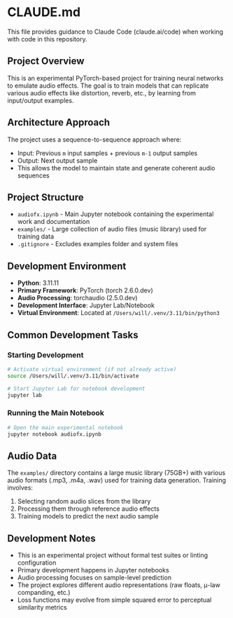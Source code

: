 # CLAUDE.md

This file provides guidance to Claude Code (claude.ai/code) when working with code in this repository.

## Project Overview

This is an experimental PyTorch-based project for training neural networks to emulate audio effects. The goal is to train models that can replicate various audio effects like distortion, reverb, etc., by learning from input/output examples.

## Architecture Approach

The project uses a sequence-to-sequence approach where:
- Input: Previous `m` input samples + previous `m-1` output samples
- Output: Next output sample
- This allows the model to maintain state and generate coherent audio sequences

## Project Structure

- `audiofx.ipynb` - Main Jupyter notebook containing the experimental work and documentation
- `examples/` - Large collection of audio files (music library) used for training data
- `.gitignore` - Excludes examples folder and system files

## Development Environment

- **Python**: 3.11.11
- **Primary Framework**: PyTorch (torch 2.6.0.dev)
- **Audio Processing**: torchaudio (2.5.0.dev)
- **Development Interface**: Jupyter Lab/Notebook
- **Virtual Environment**: Located at `/Users/will/.venv/3.11/bin/python3`

## Common Development Tasks

### Starting Development
```bash
# Activate virtual environment (if not already active)
source /Users/will/.venv/3.11/bin/activate

# Start Jupyter Lab for notebook development
jupyter lab
```

### Running the Main Notebook
```bash
# Open the main experimental notebook
jupyter notebook audiofx.ipynb
```

## Audio Data

The `examples/` directory contains a large music library (75GB+) with various audio formats (.mp3, .m4a, .wav) used for training data generation. Training involves:

1. Selecting random audio slices from the library
2. Processing them through reference audio effects
3. Training models to predict the next audio sample

## Development Notes

- This is an experimental project without formal test suites or linting configuration
- Primary development happens in Jupyter notebooks
- Audio processing focuses on sample-level prediction
- The project explores different audio representations (raw floats, μ-law companding, etc.)
- Loss functions may evolve from simple squared error to perceptual similarity metrics
